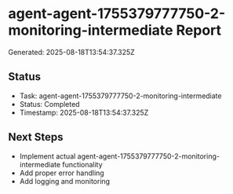 # agent-agent-1755379777750-2-monitoring-intermediate Report

Generated: 2025-08-18T13:54:37.325Z

## Status
- Task: agent-agent-1755379777750-2-monitoring-intermediate
- Status: Completed
- Timestamp: 2025-08-18T13:54:37.325Z

## Next Steps
- Implement actual agent-agent-1755379777750-2-monitoring-intermediate functionality
- Add proper error handling
- Add logging and monitoring
